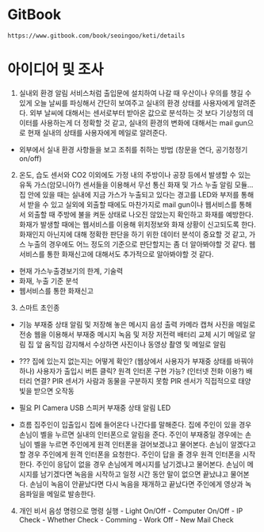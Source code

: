 # GitBook
    https://www.gitbook.com/book/seoingoo/keti/details





# 아이디어 및 조사



1. 실내외 환경 알림 서비스처럼 출입문에 설치하여 나갈 때 우산이나 우의를 챙길 수 있게 
오늘 날씨를 파싱해서 간단히 보여주고 실내의 환경 상태를 사용자에게 알려준다.
외부 날씨에 대해서는 센서로부터 받아온 값으로 분석하는 것 보다 기상청의 데이터를 사용하는게 더 정확할 것 같고, 
실내의 환경의 변화에 대해서는 mail gun으로 현재 실내의 상태를 사용자에게 메일로 알려준다. 

 - 외부에서 실내 환경 사항들을 보고 조취를 취하는 방법 (창문을 연다, 공기청정기 on/off)




2. 온도, 습도 센서와 CO2 이외에도 가정 내의 주방이나 공장 등에서 발생할 수 있는 유독 가스(암모니아?) 센서들을 이용해서 
무선 통신 화재 및 가스 누출 알림 모듈...
집 안에 있을 때는 실내에 지금 가스가 누출되고 있다는 경고를 LED와 부저를 통해서 받을 수 있고 
실외에 외출할 때에도 마찬가지로 mail gun이나 웹서비스를 통해서 외출할 때 주방에 불을 켜둔 상태로 나오진 않았는지 확인하고 화재를 예방한다.
화재가 발생할 때에는 웹서비스를 이용해 위치정보와 화재 상황이 신고되도록 한다.
화재인지 아닌지에 대해 정확한 판단을 하기 위한 데이터 분석이 중요할 것 같고, 가스 누출의 경우에도 어느 정도의 기준으로 판단할지는 좀 더 알아봐야할 것 같다. 
웹서비스를 통한 화재신고에 대해서도 추가적으로 알아봐야할 것 같다.

 - 현재 가스누출경보기의 한계, 기술력
 - 화재, 누출 기준 분석
 - 웹서비스를 통한 화재신고
  



3. 스마트 초인종
  - 기능
     부재중 상태 알림 및 저장해 놓은 메시지 음성 출력
     카메라 캡쳐 사진을 메일로 전송
     웹을 이용해서 부재중 메시지 녹음 및 저장
     저전력
     배터리 교체 시기 메일로 알림
     집 앞 움직임 감지해서 수상하면 사진이나 동영상 촬영 및 메일로 알림

  - ???
     집에 있는지 없는지는 어떻게 확인? (웹상에서 사용자가 부재중 상태를 바꿔야하나)
        사용자가 출입시 버튼 클릭?
     원격 인터폰 구현 가능? (인터넷 전화 이용?)
     배터리 연결?
     PIR 센서가 사람과 동물을 구분하지 못함
     PIR 센서가 직접적으로 태양빛을 받으면 오작동

  - 필요
     PI Camera
     USB 스피커
     부재중 상태 알림 LED

  - 흐름
     집주인이 입출입시 집에 들어온다 나간다를 말해준다.
     집에 주인이 있을 경우 손님이 벨을 누르면 실내의 인터폰으로 알림을 준다.
     주인이 부재중일 경우에는 손님이 벨을 누르면 주인에게 원격 인터폰을 걸어보겠냐고 물어본다.
     손님이 알겠다고 할 경우 주인에게 원격 인터폰을 요청한다.
     주인이 답을 줄 경우 원격 인터폰을 시작한다.
     주인이 응답이 없을 경우 손님에게 메시지를 남기겠냐고 물어본다.
     손님이 메시지를 남기겠다면 녹음을 시작하고 일정 시간 동안 말이 없으면 끝났냐고 물어본다.
     손님이 녹음이 안끝났다면 다시 녹음을 재개하고 끝났다면 주인에게 영상과 녹음파일을 메일로 발송한다.
     

4. 개인 비서
     음성 명령으로 명령 실행
        - Light On/Off
        - Computer On/Off
        - IP Check
        - Whether Check
        - Comming
        - Work Off
        - New Mail Check
        

